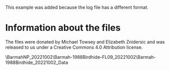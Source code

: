This example was added because the log file has a different format.

# Information about the files

The files were donated by Michael Towsey and Elizabeth Znidersic
and was released to us under a Creative Commons 4.0 Attribution license.

\BarmahNP_20221002\Barmah-1988Birdhide-FL09_20221002\Barmah-1988Birdhide_20221002_Data